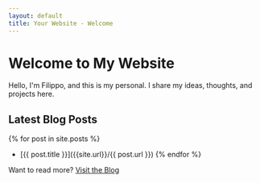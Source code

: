 ```yaml
---
layout: default
title: Your Website - Welcome
---
```


# Welcome to My Website

Hello, I'm Filippo, and this is my personal. I share my ideas, thoughts, and projects here.

## Latest Blog Posts

{% for post in  site.posts %}

- [{{ post.title }}]({{site.url}}/{{ post.url }})
  {% endfor %}

Want to read more? [Visit the Blog](./myblog.html)
